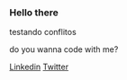 ### Hello there

testando conflitos

do you wanna code with me?

[Linkedin](https://www.linkedin.com/in/muriloarruda/) [Twitter](https://twitter.com/passok11)
